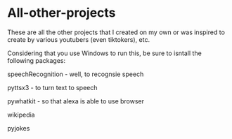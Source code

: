 # All-other-projects
These are all the other projects that I created on my own or was inspired to create by various youtubers (even tiktokers), etc.

Considering that you use Windows to run this, be sure to isntall the following packages:

speechRecognition - well, to recognsie speech

pyttsx3 - to turn text to speech

pywhatkit - so that alexa is able to use browser

wikipedia

pyjokes
